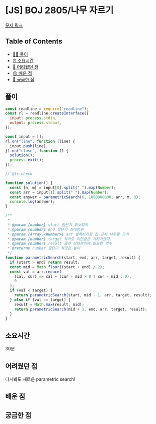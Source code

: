 # [JS] BOJ 2805/나무 자르기

[문제 링크](https://www.acmicpc.net/problem/2805)

<!-- 제목으로 다음과 같은 내용으로 작성해주세요 ! -->
<!-- 📕 백준 : BOJ 문제번호/문제제목 e.g. BOJ 2577/숫자의 개수 -->
<!-- 📗 프로그래머스 : PRO 문제번호/문제제목 e.g. PRO 120812/최빈값 구하기 -->
<!-- 백준허브를 사용하시면 프로그래머스의 문제번호도 확인하실 수 있습니다 -->

## Table of Contents

- [✍🏻 풀이](#풀이)
- [⏰ 소요시간](#소요시간)
- [🫠 어려웠던 점](#어려웠던-점)
- [😮 배운 점](#배운-점)
- [🤔 궁금한 점](#궁금한-점)

## 풀이

<!-- ```옆에 사용하는 언어를 기입하세요 e.g. javascript, python -->

```javascript
const readline = require("readline");
const rl = readline.createInterface({
  input: process.stdin,
  output: process.stdout,
});

const input = [];
rl.on("line", function (line) {
  input.push(line);
}).on("close", function () {
  solution();
  process.exit();
});

// @ts-check

function solution() {
  const [n, m] = input[0].split(" ").map(Number);
  const arr = input[1].split(" ").map(Number);
  const answer = parametricSearch(0, 1000000000, arr, m, 0);
  console.log(answer);
}

/**
 *
 * @param {number} start 절단기 최소범위
 * @param {number} end 절단기 최대범위
 * @param {Array.<number>} arr 벌목허가된 집 근처 나무들 크기
 * @param {number} target 적어도 이만큼은 가져가겠다.
 * @param {number} result 결과 상태관리에 필요한 변수
 * @returns number 절단기 최댓값 높이
 */
function parametricSearch(start, end, arr, target, result) {
  if (start > end) return result;
  const mid = Math.floor((start + end) / 2);
  const val = arr.reduce(
    (cal, cur) => cal + (cur - mid > 0 ? cur - mid : 0),
    0
  );
  if (val < target) {
    return parametricSearch(start, mid - 1, arr, target, result);
  } else if (val >= target) {
    result = Math.max(result, mid);
    return parametricSearch(mid + 1, end, arr, target, result);
  }
}
```

## 소요시간

30분

## 어려웠던 점

다시봐도 새로운 parametric search!

## 배운 점

## 궁금한 점
